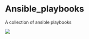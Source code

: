 # Ansible_playbooks
A collection of ansible playbooks

![](https://img.shields.io/badge/Tools-Ansible-informational?style=flat&logo=ansible&logoColor=white&color=2bbc8a)

